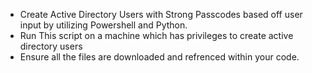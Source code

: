 - Create Active Directory Users with Strong Passcodes based off user input by utilizing Powershell and Python.
- Run This script on a machine which has privileges to create active directory users
- Ensure all the files are downloaded and refrenced within your code.
